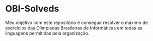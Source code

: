 # OBI-Solveds
Meu objetivo com este repositório é conseguir resolver o máximo de exercícios das Olimpíadas Brasileiras de Informáticas em todas as linguagens permitidas pela organização.
